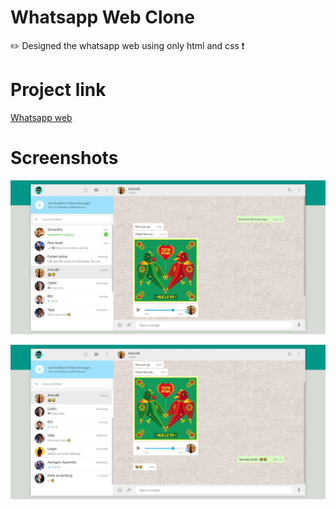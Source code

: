# Whatsapp Web Clone

 ✏️ Designed the whatsapp web using only html and css ❗

# Project link

<a href="https://mithesh14.github.io/Github-profile/">Whatsapp web</a>

# Screenshots 

![screenshots](https://github.com/Mithesh14/Whatsapp-web-clone/blob/main/images/image1.jpg)

![screenshots](https://github.com/Mithesh14/Whatsapp-web-clone/blob/main/images/image2.jpg)
